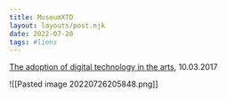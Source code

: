 ```yaml
---
title: MuseumXTD
layout: layouts/post.njk
date: 2022-07-20
tags: #liens
---
```


[The adoption of digital technology in the arts](https://media.nesta.org.uk/documents/difaw_gmv_e.pdf), 10.03.2017

![[Pasted image 20220726205848.png]]




